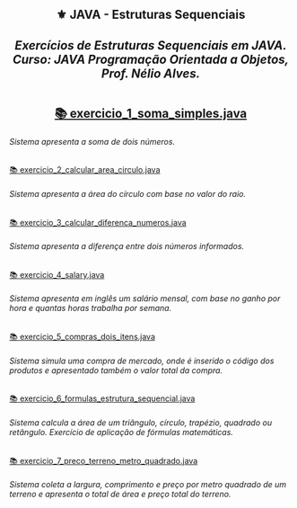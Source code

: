<h2 align="center">⚜️ JAVA - Estruturas Sequenciais
<i><h4 align="center">Exercícios de Estruturas Sequenciais em JAVA. <br>
Curso: JAVA Programação Orientada a Objetos, Prof. Nélio Alves. </i>

##

[📚 exercicio_1_soma_simples.java](https://github.com/AlianeAmaral/JAVA_estruturas_sequenciais/blob/main/exercicio_1_soma_simples.java)
    <h6>Sistema apresenta a soma de dois números.</h6>

[📚 exercicio_2_calcular_area_circulo.java](https://github.com/AlianeAmaral/JAVA_estruturas_sequenciais/blob/main/exercicio_2_calcular_area_circulo.java)
    <h6>Sistema apresenta a área do círculo com base no valor do raio.</h6>

[📚 exercicio_3_calcular_diferenca_numeros.java](https://github.com/AlianeAmaral/JAVA_estruturas_sequenciais/blob/main/exercicio_3_calcular_diferenca_numeros.java)
    <h6>Sistema apresenta a diferença entre dois números informados.</h6>

[📚 exercicio_4_salary.java](https://github.com/AlianeAmaral/JAVA_estruturas_sequenciais/blob/main/exercicio_4_salary.java)
    <h6>Sistema apresenta em inglês um salário mensal, com base no ganho por hora e quantas horas trabalha por semana.</h6>

[📚 exercicio_5_compras_dois_itens.java](https://github.com/AlianeAmaral/JAVA_estruturas_sequenciais/blob/main/exercicio_5_compras_dois_itens.java)
    <h6>Sistema simula uma compra de mercado, onde é inserido o código dos produtos e apresentado também o valor total da compra.</h6>

[📚 exercicio_6_formulas_estrutura_sequencial.java](https://github.com/AlianeAmaral/JAVA_estruturas_sequenciais/blob/main/exercicio_6_formulas_estrutura_sequencial.java)
    <h6>Sistema calcula a área de um triângulo, círculo, trapézio, quadrado ou retângulo. Exercício de aplicação de fórmulas matemáticas.</h6>

[📚 exercicio_7_preco_terreno_metro_quadrado.java](https://github.com/AlianeAmaral/JAVA_estruturas_sequenciais/blob/main/exercicio_7_preco_terreno_metro_quadrado.java)
    <h6>Sistema coleta a largura, comprimento e preço por metro quadrado de um terreno e apresenta o total de área e preço total do terreno.</h6> 
